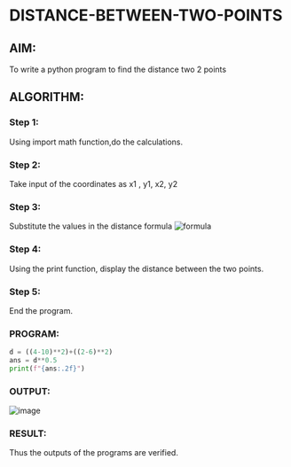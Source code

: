 # DISTANCE-BETWEEN-TWO-POINTS

## AIM:
To write a python program to find the distance two 2 points
## ALGORITHM:
### Step 1: 
Using import math function,do the calculations.
### Step 2: 
Take input of the coordinates as x1 , y1, x2, y2
### Step 3: 
Substitute the values in the distance formula  ![formula](/formula.JPG)
### Step 4: 
Using the print function, display the distance between the two points.
### Step 5: 
End the program.
### PROGRAM:
```python
d = ((4-10)**2)+((2-6)**2)
ans = d**0.5
print(f"{ans:.2f}")
```
### OUTPUT:
![image](https://github.com/Visalan-H/DISTANCE-BETWEEN-TWO-POINTS/assets/152077751/c723424b-cfff-4622-8719-e4f01e8ed22a)
### RESULT:
Thus the outputs of the programs are verified.
